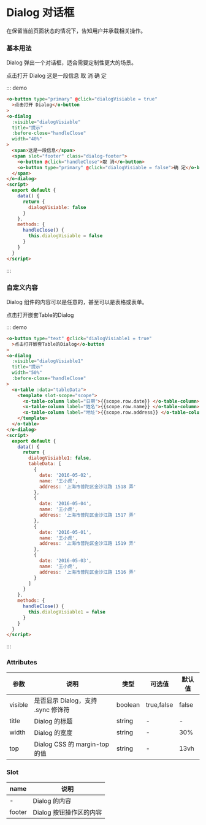 <script>
  export default {
    data() {
      return {
        dialogVisiable: false,
        dialogVisiable1: false,
        tableData: [{
            date: '2016-05-02',
            name: '王小虎',
            address: '上海市普陀区金沙江路 1518 弄'
          }, {
            date: '2016-05-04',
            name: '王小虎',
            address: '上海市普陀区金沙江路 1517 弄'
          }, {
            date: '2016-05-01',
            name: '王小虎',
            address: '上海市普陀区金沙江路 1519 弄'
          }, {
            date: '2016-05-03',
            name: '王小虎',
            address: '上海市普陀区金沙江路 1516 弄'
          }]
      };
    },
    methods: {
      handleClose(){
        this.dialogVisiable = false
        this.dialogVisiable1 = false
      }
    }
  }
</script>
<style lang="less" type="text/less" scoped>
</style>

# Dialog 对话框

在保留当前页面状态的情况下，告知用户并承载相关操作。

### 基本用法

Dialog 弹出一个对话框，适合需要定制性更大的场景。

<div class="demo-block">
  <div>
    <o-button type="text" @click="dialogVisiable = true">点击打开 Dialog</o-button>
    <o-dialog :visible="dialogVisiable" title="提示" :before-close="handleClose">
      <span>这是一段信息</span>
      <span slot="footer" class="dialog-footer">
        <o-button @click="handleClose">取 消</o-button>
        <o-button type="primary" @click="dialogVisiable = false">确 定</o-button>
      </span>
    </o-dialog>
  </div>
</div>

::: demo

```html
<o-button type="primary" @click="dialogVisiable = true"
  >点击打开 Dialog</o-button
>
<o-dialog
  :visible="dialogVisiable"
  title="提示"
  :before-close="handleClose"
  width="40%"
>
  <span>这是一段信息</span>
  <span slot="footer" class="dialog-footer">
    <o-button @click="handleClose">取 消</o-button>
    <o-button type="primary" @click="dialogVisiable = false">确 定</o-button>
  </span>
</o-dialog>
<script>
  export default {
    data() {
      return {
        dialogVisiable: false
      }
    },
    methods: {
      handleClose() {
        this.dialogVisiable = false
      }
    }
  }
</script>
```

:::

### 自定义内容

Dialog 组件的内容可以是任意的，甚至可以是表格或表单。

<div class="demo-block show-button">
  <div>
    <o-button type="text" @click="dialogVisiable1 = true">点击打开嵌套Table的Dialog</o-button>
    <o-dialog :visible="dialogVisiable1" title="提示" width="50%" :before-close="handleClose">
      <o-table :data="tableData">
        <template slot-scope="scope">  
            <o-table-column
              label="日期">{{scope.row.date}}
            </o-table-column>
            <o-table-column
              label="姓名">{{scope.row.name}}
            </o-table-column>
            <o-table-column
              label="地址">{{scope.row.address}}
            </o-table-column>
          </template>
      </o-table>
    </o-dialog>
  </div>
</div>

::: demo

```html
<o-button type="text" @click="dialogVisiable1 = true"
  >点击打开嵌套Table的Dialog</o-button
>
<o-dialog
  :visible="dialogVisiable1"
  title="提示"
  width="50%"
  :before-close="handleClose"
>
  <o-table :data="tableData">
    <template slot-scope="scope">
      <o-table-column label="日期">{{scope.row.date}} </o-table-column>
      <o-table-column label="姓名">{{scope.row.name}} </o-table-column>
      <o-table-column label="地址">{{scope.row.address}} </o-table-column>
    </template>
  </o-table>
</o-dialog>
<script>
  export default {
    data() {
      return {
        dialogVisiable1: false,
        tableData: [
          {
            date: '2016-05-02',
            name: '王小虎',
            address: '上海市普陀区金沙江路 1518 弄'
          },
          {
            date: '2016-05-04',
            name: '王小虎',
            address: '上海市普陀区金沙江路 1517 弄'
          },
          {
            date: '2016-05-01',
            name: '王小虎',
            address: '上海市普陀区金沙江路 1519 弄'
          },
          {
            date: '2016-05-03',
            name: '王小虎',
            address: '上海市普陀区金沙江路 1516 弄'
          }
        ]
      }
    },
    methods: {
      handleClose() {
        this.dialogVisiable1 = false
      }
    }
  }
</script>
```

:::

### Attributes

| 参数    | 说明                               | 类型    | 可选值     | 默认值 |
| ------- | ---------------------------------- | ------- | ---------- | ------ |
| visible | 是否显示 Dialog，支持 .sync 修饰符 | boolean | true,false | false  |
| title   | Dialog 的标题                      | string  | -          | -      |
| width   | Dialog 的宽度                      | string  | -          | 30%    |
| top     | Dialog CSS 的 margin-top 的值      | string  | -          | 13vh   |

### Slot

| name   | 说明                    |
| ------ | ----------------------- |
| -      | Dialog 的内容           |
| footer | Dialog 按钮操作区的内容 |
